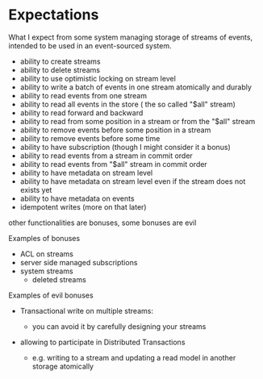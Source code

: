 # Expectations 

What I expect from some system managing storage of streams of events, intended to be used in an event-sourced system.

- ability to create streams
- ability to delete streams
- ability to use optimistic locking on stream level
- ability to write a batch of events in one stream atomically and durably
- ability to read events from one stream 
- ability to read all events in the store ( the so called "$all" stream)
- ability to read forward and backward
- ability to read from some position in a stream or from the "$all" stream
- ability to remove events before some position in a stream
- ability to remove events before some time
- ability to have subscription (though I might consider it a bonus)
- ability to read events from a stream in commit order 
- ability to read events from "$all" stream in commit order
- ability to have metadata on stream level   
- ability to have metadata on stream level even if the stream does not exists yet
- ability to have metadata on events
- idempotent writes (more on that later)

other functionalities are bonuses, some bonuses are evil

Examples of bonuses
- ACL on streams
- server side managed subscriptions 
- system streams 
  - deleted streams

Examples of evil bonuses  
- Transactional write on multiple streams:
  - you can avoid it by carefully designing your streams
  
- allowing to participate in Distributed Transactions
  - e.g. writing to a stream and updating a read model in another storage atomically
